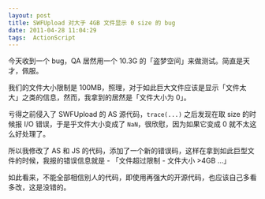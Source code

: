 ```yaml
---
layout: post
title: SWFUpload 对大于 4GB 文件显示 0 size 的 bug
date: 2011-04-28 11:04:29
tags:  ActionScript
---
```


今天收到一个 bug，QA 居然用一个 10.3G 的「盗梦空间」来做测试。简直是天才，佩服。

我们的文件大小限制是 100MB，照理，对于如此巨大文件应该是显示「文件太大」之类的信息，然而，我拿到的居然是「文件大小为 0」。

亏得之前侵入了 SWFUpload 的 AS 源代码，`trace(...)` 之后发现在取 size 的时候报 I/O 错误，于是乎文件大小变成了 `NaN`，很欣慰，因为如果它变成 0 就不太这么好处理了。

所以我修改了 AS 和 JS 的代码，添加了一个新的错误码，这样在拿到如此巨型文件的时候，我报的错误信息就是 - 「文件超过限制 - 文件大小 >4GB ...」

如此看来，不能全部相信别人的代码，即使用再强大的开源代码，也应该自己多看多改，这是没错的。